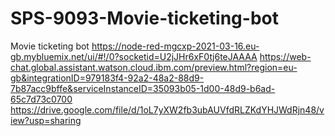 # SPS-9093-Movie-ticketing-bot
Movie ticketing bot
https://node-red-mgcxp-2021-03-16.eu-gb.mybluemix.net/ui/#!/0?socketid=U2jJHr6xF0tj6teJAAAA
https://web-chat.global.assistant.watson.cloud.ibm.com/preview.html?region=eu-gb&integrationID=979183f4-92a2-48a2-88d9-7b87acc9bffe&serviceInstanceID=35093b05-1d00-48d9-b6ad-65c7d73c0700
https://drive.google.com/file/d/1oL7yXW2fb3ubAUVfdRLZKdYHJWdRjn48/view?usp=sharing
